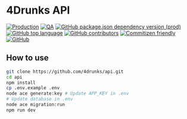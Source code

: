 # 4Drunks API

[![Production](https://img.shields.io/website?label=Production&url=https%3A%2F%2Ffordrunks.herokuapp.com%2F)](https://fordrunks.herokuapp.com/)
[![QA](https://img.shields.io/website?label=QA&url=https%3A%2F%2Ffordrunks-qa.herokuapp.com%2F)](https://fordrunks-qa.herokuapp.com/)
[![GitHub package.json dependency version (prod)](https://img.shields.io/github/package-json/dependency-version/4drunks/api/@adonisjs/core)](https://adonisjs.com/)
[![GitHub top language](https://img.shields.io/github/languages/top/4drunks/api)](https://github.com/4drunks/api/search?l=typescript)
[![GitHub contributors](https://img.shields.io/github/contributors-anon/4drunks/api)](https://github.com/4drunks/api/graphs/contributors)
[![Commitizen friendly](https://img.shields.io/badge/commitizen-friendly-brightgreen.svg)](http://commitizen.github.io/cz-cli/)
[![GitHub](https://img.shields.io/github/license/4drunks/api)](https://github.com/4drunks/api/blob/prod/LICENSE)

## How to use

```sh
git clone https://github.com/4drunks/api.git
cd api
npm install
cp .env.example .env
node ace generate:key # Update APP_KEY in .env
# Update database in .env
node ace migration:run
npm run dev
```
